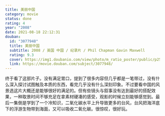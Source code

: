 ```yaml
---
title: 美丽中国
category: movie
status: done
rating: 4
year: "2008"
date: 2021-08-18 22:12:31
douban:
  id: "3077948"
  title: 美丽中国
  subtitle: 2008 / 英国 中国 / 纪录片 / Phil Chapman Gavin Maxwell
  rating: 9.3
  cover: https://img1.doubanio.com/view/photo/m_ratio_poster/public/p2567139339.jpg
  link: https://movie.douban.com/subject/3077948/
---
```


终于看了这部片子。没有满足胃口，提到了很多内容但几乎都是一笔带过，没有什么深入探讨试图触及本质的东西，看完几乎没有什么深刻印象。不过要看中国的风景选这片大概还是能够很好的满足的。但有些镜头与叙事没有达到最好的搭配效果，一种取景时间不够充足在拿素材硬凑的感受，观影的时候立刻能够感觉到。最后一集倒是学到了一个冷知识，二氧化碳水平上升导致更多的台风，台风把海洋底下的浮游生物带到海面，又可以吸收二氧化碳。很惊叹，很好玩。
